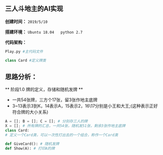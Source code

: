 ## 三人斗地主的AI实现

**创建时间：**
`2019/5/10`

**搭建环境：**
`Ubuntu 18.04   python 2.7`

**代码架构：**
```python
Play.py #主代码文件

class Card #定义牌类
```

## 思路分析：

** 阶段1.0 牌的定义，存储和随机发牌 **
- 一共54张牌，三方个17张，留3张作地主底牌
- 3~13表示3到K，14表示A，15表示2，16\17分别是小王和大王;(这种表示正好符合牌的大小关系)
```python
A = []; B = []; C = []; # 分别存三人的牌
X = []; # 所有牌的汇总，一共54张，随机发51张，剩余3张作地主底牌
class Card: 
# 定义一个Card类，可以一次性打出去的一个组合，称作一个Card类

def GiveCard(): # 随机发牌
def Show(A): # 打印A的牌
```

